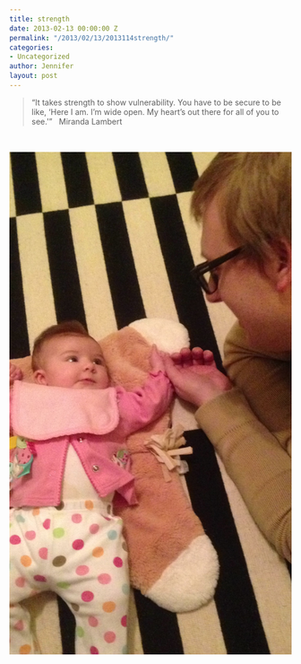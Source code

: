 ```yaml
---
title: strength
date: 2013-02-13 00:00:00 Z
permalink: "/2013/02/13/2013114strength/"
categories:
- Uncategorized
author: Jennifer
layout: post
---
```


> &#8220;It takes strength to show vulnerability. You have to be secure to be like, &#8216;Here I am. I&#8217;m wide open. My heart&#8217;s out there for all of you to see.'&#8221; &nbsp;&nbsp;Miranda Lambert

<span class="Apple-style-span" style="border-collapse: separate; color: rgb(0, 0, 0); font-family: Helvetica; line-height: normal; border-spacing: 0px; font-size: medium; ">&nbsp;</span>

![](/assets/images/strength/2013-02-06+20.35.01.jpg)
